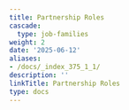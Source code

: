 ```yaml
---
title: Partnership Roles
cascade:
  type: job-families
weight: 2
date: '2025-06-12'
aliases:
- /docs/_index_375_1_1/
description: ''
linkTitle: Partnership Roles
type: docs
---
```


